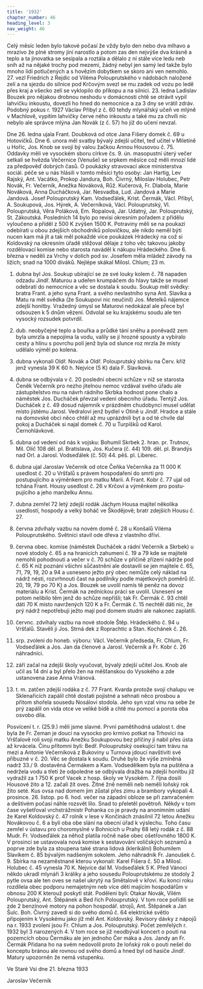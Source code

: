 ```yaml
---
title: '1932'
chapter_number: 46
heading_level: 3
nav_weight: 46
---
```




Celý měsíc leden bylo takové počasí že vždy bylo den nebo dva mlhavo a mrazivo že plné stromy
jíní narostlo a potom zas den nejvýše dva krásně a teplo a ta jinovatka se sesipala a roztála a dělalo
z ní stále více ledu neb sníh až na nějaké trochy pod mezemi, žádný nebyl jen samý led takže bylo
mnoho lidí potlučených a s hovězím dobytkem se skoro ani ven nemohlo. 27. vezl Friedrich z Rejdic
od Viléma Polouprutského v nádobách naložené zelí a na sjezdu do silnice pod Krčovým svezl se
mu zadek od vozu po ledě přes kraj a všecko zelí se vyklopilo do příkopu a na silnici.
23. ledna Ladislav Bouzek pro nějakou drobnou neshodu v domácnosti chtě se otrávit vypil
lahvičku inkoustu, dovezli ho hned do nemocnice a za 3 dny se vrátil zdráv. Podobný pokus
r. 1927 Václav Přibyl z č. 60 tehdy mlynářský učeň ve mlýně v Machlově, vypitím lahvičky červe­
ného inkoustu a také mu za chvíli nic nebylo ale správce mlýna Jan Novák (z č. 57) ho jíž do
učení nevzal.

Dne 26. ledna ujala Frant. Doubková od otce Jana Fišery domek č. 69 u Hotovičků.
Dne 6. unora měl svatby bývalý zdejší učitel, teď učitel v Miletíně u Hořic, Jos. Knob se svojí bý­
valou žačkou Annou Housovou č. 75. Oddavky měli ve vysockém sboru církve čs.
9. ún. masopustní úterý večer setkali se hvězda Večernice (Venuše) se srpkem měsíce což měli
mnozí lidé za předpověď dobrých časů.
O poukázky stravovací akce ministerstva sociál. péče se u nás hlásili v tomto měsíci tyto osoby:
Jan Hartig, Lev Rajský, Ant. Vacátko, Prokop Jandura, Boh. Čivrný, Miloslav Holubec, Petr Novák,
Fr. Večerník, Anežka Nováková, Růž. Kučerová, Fr. Dlabola, Marie Nováková, Anna Ducháčková,
Jar. Nesvadba, Lud. Jandová a Marie Jandová.
Josef Polouprutský Kam. Vodseďálek, Krist. Čermák, Václ. Přibyl, A. Soukupová, Jos. Hýrek,
A. Večerníková, Václ. Polouprutský, Vl. Polouprutská, Věra Poláková, Em. Ropalová, Jar. Udatný,
Jar. Polouprutský, St. Zákoutská.
Posledních 14 bylo po revisi okresním pořadem z přídělu vyloučeno a příděl z 500 K zvýšen
1500 K. Potraviny měli se na poukazi odebírati u obou zdejších obchodníků polovičkou, ale nikdo
neměl býti nucen kam má jít a tak měl pokaždé více poukázek Hrádecký na což si Koldovský na
okresním úřadě stěžoval dělaje z toho věc takovou jakoby rozdělovací komise nebo starosta naváděl
k nákupu Hrádeckého.
Dne 6. března v neděli za Vrchy v dolích pod sv. Josefem měla mládež závody na ližích; snad na
1000 diváků. Nejlépe skákal Milosl. Chlum; 23 m.


1. dubna byl Jos. Soukup ubírající se ze své louky kolem č. 78 napaden odzadu Jindř. Maturou
a udeřen krumpáčem do hlavy takže se musel odebrati do nemocnice a věc se dostala k soudu.
Soukup měl svědky: bratra Frant. a jeho syna Frant. a svého nevlastního syna Ant. Slavíka a Matu­
ra měl svědka (že Soukupovi nic neučinil) Jos. Metelků nájemce zdejší honitby. Vražedný úmysl se
Maturovi nedokázal ale přece byl odsouzen k 5 dnům vězení. Odvolal se ku krajskému soudu ale
ten vysocký rozsudek potvrdil.
2. dub. neobyčejné teplo a bouřka a průdké tání sněhu a poněvadž zem byla umrzla a nepojíma­
la vodu, valily se jí hrozné spousty a vybíralo cesty a hlínu s povrchu polí jenž byla od slunce roz­
mrzla že místy udělalo výměl po kolena.
3. dubna vykonali Oldř. Novák a Oldř. Polouprutský sbírku na Červ. kříž jenž vynesla 39 K 60 h.
Nejvíce (5 K) dala F. Slavíková.
10. dubna se odbývala v č. 20 poslední obecní schůze v níž se starosta Čeněk Večerník pro nezho­
jitelnou nemoc vzdával svého úřadu ale zástupitelstvo mu na návrh rádního Skrbka hodnost pone­
chalo a náměstek Jos. Ducháček převzal vedení obecního úřadu. Tentýž Jos. Ducháček z č. 49 dosud
nájemník v prázdném chudobynci musel udělat místo jistému Jarosl. Vedralovi jenž bydlel v Otině
u Jindř. Hradce a stále na domovské obci něco chtěl až mu uprázdnili byt a od té chvíle dal pokoj
a Ducháček si najal domek č. 70 u Turpíšků od Karol. Černohlávkové.
12. dubna od vedeni od nás k vojsku: Bohumil Skrbek 2. hran. pr. Trutnov, Mil. Olič 108 děl.
pl. Bratislava, Jos. Kučera (č. 44) 109. děl. pl. Brandýs nad Orl. a Jarosl. Vodseďálek (č. 50) 44. pěš.
pl. Liberec.
13. dubna ujal Jaroslav Večerník od otce Čeňka Večerníka za 11 000 K usedlost č. 20 u Vršťalů
s právem hospodaření do smrti pro postupujícího a výměnkem pro matku Marii.
A Frant. Kobr č. 77 ujal od tchána Frant. Housy usedlost č. 26 v Krčoví a výměnkem pro postu­
pujícího a jeho manželku Annu.
21. dubna zemřel 72 letý zdejší rodák Jáchym Housa majitel několika usedlostí, hospody a velký
boháč ve Škodějově; bratr zdejších Housu č. 27.
9. června zdvíhaly vazbu na novém domě č. 28 u Konšalů Viléma Polouprutského. Světnici stavil
ode dřeva z vlastního dříví.

19. června obec. komise (náměstek Ducháček a rádní Večerník a Skrbek) u nové stodoly č. 65
a na hranicích zahumení č. 19 a 79 kde se majitelé nemohli pohodnouti a večer v č. 70 schůze
v příčině zřízení nádrže pod č. 65 K níž poznání všichni sůčastněni ale dostavili se jen majitele
č. 65, 71, 79, 19, 20 a 94 a usneseno ježto prý obec nemůže celý náklad na nádrž nésti, rozvrhnouti
čast na podílníky podle majetkových poměrů (č. 20, 19, 79 po 70 K) a Jos. Bouzek se uvolil namís­
tě peněz na dovoz materiálu a Krist. Čermák na zednickou práci se uvolil. Usnesení se potom
nelibilo těm jenž do schůze nepřišli; tak Fr. Čermák č. 93 chtěl dáti 70 K místo navržených
120 K a Fr. Čermák č. 15 nechtěl dáti nic, že prý nádrž nepotřebuji ježto mají pod domem studni
ale nakonec zaplatili.
29. červnc. zdvíhaly vazbu na nové stodole Štěp. Hrádeckého č. 94 u Vršťalů. Stavěli ji Jos. Strná­
dek z Roprachtic a Stan. Kochánek č. 26.
21. srp. zvoleni do honeb. výboru: Václ. Večerník předseda, Fr. Chlum, Fr. Vodseďálek a Jos. Jan­
da členové a Jarosl. Večerník a Fr. Kobr č. 26 náhradníci.
1. září začal na zdejší školy vyučovat, bývalý zdejší učitel Jos. Knob ale učil as 14 dní a byl přelo­
žen na měšťanskou do Vysokého a zde ustanovena zase Anna Vránová.
20. t. m. zatčen zdejší rodáka z č. 77 Frant. Kvarda protože svojí chalupu ve Sklenařicích zapálil
chtě dostati pojistné a sehnati něco prosbou a přitom shořela sousedu Nosálovi stodola. Jeho syn
vzal vinu na sebe že prý zapálil on vida otce ve veliké bídě a chtě mu pomoci a porota oba osvobo­
dila.


Posvícení t. r. (25.9.) měli jsme slavné. První pamětihodná udalost t. dne byla že Fr. Zeman je­
doucí na vysocko pro krmivo potkat na Trhovici na Vršťalově roli svoji matku Anežku Soukupovou
bez příčiny jí nabil přes ústa až krvácela. Činu přítomni byli: Bedř. Polouprutský osekující tam
trávu na mezi a Antonie Večerníková z Bukoviny u Turnova jdoucí navštíviti své příbuzné v č. 20.
Věc se dostala k soudu.
Druhé bylo že výše zmíněná nadrž 33./ 9. dostavěná Čermákem a Kam. Vodsedělkem byla na­
puštěna a nedržela vodu a třetí že odpoledne se odbývala dražba na zdejší honitbu jíž vydražil za
1 750 K prof Vacek z hosp. školy ve Vysokém.
7. října dosili Housové žito a 12. začali žít oves. Žitné žně neměli neb neměli loňský rok žito seté.
Kus ovsa nad domem jim zůstal přes zimu a brambory vykopali 4. prosince.
26. listop. po 6. hod. večer na západní obloze se při zamračeném a deštivém počasí náhle rozsvět­
lilo. Snad to přeletěl povětroň.
Někdy v tom čase vyšetřoval vrchstrážmistr Pohanka co je pravdy na anonimním udání že Karel
Koldovský č. 47 rolník v lese v Končinách znásilnil 72 letou Anežku Novákovou č. 6 a byli oba obe­
slání na obecní úřad k výslechu.
Toho času zemřel v ústavu pro choromyslné v Bohnicích u Prahy 68 letý rodák z č. 88 Mudr. Fr.
Vodseďálek za něhož platila ročně naše obec ošetřovného 1800 K.
V prosinci se ustavovala nová komise k sestavování voličských seznamů a poprve zde byla za­
stoupena také strana lidová (klerikální) Bohumilem Slavíkem č. 85 bývalým nadšeným sokolem.
Jeho náhradník Fr. Janoušek č. 9.
Sbírka na nezaměstnané kterou vykonali: Karel Fišera č. 50 a Milosl. Holubec č. 45 vynesla 70 K.
Nejvíce dal M. Vodseďálek 5 K.
Před Vánoci někdo ukradl mlynáři 3 králiky a jeho sousedu Polouprutskému ze stodoly 2 pytle
ovsa ale ten oves se našel ukrytý na Smětalově v křoví.
Ku konci roku rozdílela obec podporu nemajetným neb více děti majícím hospodářům v obnosu
200 K kterouž poskytl stát. Poděleni byli: Otakar Novák, Vilém Polouprutský, Ant. Štěpánek a Bed­
řich Polouprutský.
V tom roce pořídili se zde 2 benzínové motory na pohon hospodář. strojů, Ant. Štěpánek a Jan
Šulc.
Boh. Čivrný zavedl si do svého domů č. 64 elektrické světlo připojením k Vysokému jako jíž měl
Ant. Koldovský.
Revisory dávky z nápojů na r. 1933 zvoleni jsou Fr. Chlum a Jos. Polouprutský.
Počet zemřelých r. 1932 byl 3 narozených 4.
V tom roce se již neodbýval koncert o pouti na pozemcích obou Čermáku ale jen jednoho Čer­
máka a Jos. Jandy an Fr. Čermák Přidana ho na svém nedovolil proto že loňský rok o pouti nešel do
konceptu bránou ale rovnou od svého domů a hned byl od hasiče Jindř. Matury upozorněn že nemá
vstupenku.


Ve Staré Vsi dne 21. března 1933

Jaroslav Večerník

